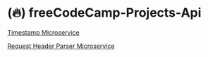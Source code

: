 # (:fire:) freeCodeCamp-Projects-Api

[Timestamp Microservice](https://github.com/Cirych/freeCodeCamp-Projects-Api/tree/timestamp)

[Request Header Parser Microservice](https://github.com/Cirych/freeCodeCamp-Projects-Api/tree/headerparser)
